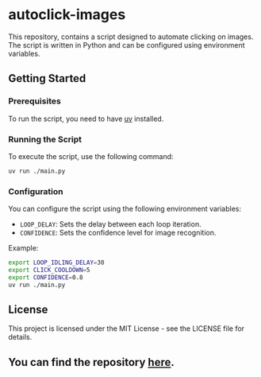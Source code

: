# autoclick-images

This repository, contains a script designed to automate clicking on images. The script is written in Python and can be configured using environment variables.

## Getting Started

### Prerequisites

To run the script, you need to have [uv](https://docs.astral.sh/uv/getting-started/installation/) installed.

### Running the Script

To execute the script, use the following command:

```sh
uv run ./main.py
```

### Configuration

You can configure the script using the following environment variables:

- `LOOP_DELAY`: Sets the delay between each loop iteration.
- `CONFIDENCE`: Sets the confidence level for image recognition.

Example:

```sh
export LOOP_IDLING_DELAY=30
export CLICK_COOLDOWN=5
export CONFIDENCE=0.8
uv run ./main.py
```

## License

This project is licensed under the MIT License - see the LICENSE file for details.

## You can find the repository [here](https://github.com/vuxxs/autoclick-images).
